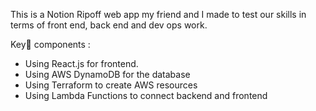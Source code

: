 This is a Notion Ripoff web app my friend and I made to test our skills in terms of front end, back end and dev ops work. 

Key🔑  components :

* Using React.js for frontend.
* Using AWS DynamoDB for the database
* Using Terraform to create AWS resources
* Using Lambda Functions to connect backend and frontend
  
